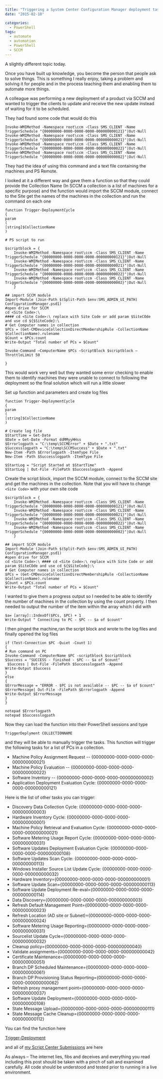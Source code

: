 ```yaml
---
title: "Triggering a System Center Configuration Manager deployment task"
date: "2015-02-18"

categories:
  - PowerShell
tags:
  - automate
  - automation
  - PowerShell
  - SCCM
---
```


A slightly different topic today.

Once you have built up knowledge, you become the person that people ask to solve things. This is something I really enjoy, taking a problem and solving it for people and in the process teaching them and enabling them to automate more things.

A colleague was performing a new deployment of a product via SCCM and wanted to trigger the clients to update and receive the new update instead of waiting for it to be scheduled.

They had found some code that would do this
````
Invoke-WMIMethod -Namespace root\ccm -Class SMS_CLIENT -Name TriggerSchedule "{00000000-0000-0000-0000-000000000121}"|Out-Null
Invoke-WMIMethod -Namespace root\ccm -Class SMS_CLIENT -Name TriggerSchedule "{00000000-0000-0000-0000-000000000021}"|Out-Null
Invoke-WMIMethod -Namespace root\ccm -Class SMS_CLIENT -Name TriggerSchedule "{00000000-0000-0000-0000-000000000022}"|Out-Null
Invoke-WMIMethod -Namespace root\ccm -Class SMS_CLIENT -Name TriggerSchedule "{00000000-0000-0000-0000-000000000002}"|Out-Null
````

They had the idea of using this command and a text file containing the machines and PS Remote.

I looked at it a different way and gave them a function so that they could provide the Collection Name (In SCCM a collection is a list of machines for a specific purpose) and the function would import the SCCM module, connect to the Site get the names of the machines in the collection and run the command on each one

````
function Trigger-DeploymentCycle
{
param
(
[string]$CollectionName
)

# PS script to run

$scriptblock = {
    Invoke-WMIMethod -Namespace root\ccm -Class SMS_CLIENT -Name TriggerSchedule "{00000000-0000-0000-0000-000000000121}"|Out-Null
    Invoke-WMIMethod -Namespace root\ccm -Class SMS_CLIENT -Name TriggerSchedule "{00000000-0000-0000-0000-000000000021}"|Out-Null
    Invoke-WMIMethod -Namespace root\ccm -Class SMS_CLIENT -Name TriggerSchedule "{00000000-0000-0000-0000-000000000022}"|Out-Null
    Invoke-WMIMethod -Namespace root\ccm -Class SMS_CLIENT -Name TriggerSchedule "{00000000-0000-0000-0000-000000000002}"|Out-Null
    }

## import SCCM module
Import-Module (Join-Path $(Split-Path $env:SMS_ADMIN_UI_PATH) ConfigurationManager.psd1)
#open drive for SCCM
cd <Site Code>:\
#### cd <Site Code>:\ replace with Site Code or add param $SiteCOde and use cd ${$SiteCode}:\
# Get Computer names in collection
$PCs = (Get-CMDeviceCollectionDirectMembershipRule -CollectionName $CollectionName).rulename
$Count = $PCs.count
Write-Output "Total number of PCs = $Count"

Invoke-Command –ComputerName $PCs –ScriptBlock $scriptblock –ThrottleLimit 50

}
````
This would work very well but they wanted some error checking to enable them to identify machines they were unable to connect to following the deployment so the final solution which will run a little slower

Set up function and parameters and create log files

```
function Trigger-DeploymentCycle
{
param
(
[string]$CollectionName
)

# Create log file
$StartTime = Get-Date
$Date = Get-Date -Format ddMMyyHHss
$Errorlogpath = "C:\temp\SCCMError" + $Date + ".txt"
$Successlogpath = "C:\temp\SCCMSuccess" + $Date + ".txt"
New-Item -Path $Errorlogpath -ItemType File
New-Item -Path $Successlogpath -ItemType File

$StartLog = "Script Started at $StartTime"
$StartLog | Out-File -FilePath $Successlogpath -Append
```

Create the script block, import the SCCM module, connect to the SCCM site and get the machines in the collection. Note that you will have to change `<Site Code>` with your own site code

```
$scriptblock = {
    Invoke-WMIMethod -Namespace root\ccm -Class SMS_CLIENT -Name TriggerSchedule "{00000000-0000-0000-0000-000000000121}"|Out-Null
    Invoke-WMIMethod -Namespace root\ccm -Class SMS_CLIENT -Name TriggerSchedule "{00000000-0000-0000-0000-000000000021}"|Out-Null
    Invoke-WMIMethod -Namespace root\ccm -Class SMS_CLIENT -Name TriggerSchedule "{00000000-0000-0000-0000-000000000022}"|Out-Null
    Invoke-WMIMethod -Namespace root\ccm -Class SMS_CLIENT -Name TriggerSchedule "{00000000-0000-0000-0000-000000000002}"|Out-Null
    }

## import SCCM module
Import-Module (Join-Path $(Split-Path $env:SMS_ADMIN_UI_PATH) ConfigurationManager.psd1)
#open drive for SCCM
cd <Site Code>:\ #### cd <Site Code>:\ replace with Site Code or add param $SiteCOde and use cd ${$SiteCode}:\
# Get Computer names in collection
$PCs = (Get-CMDeviceCollectionDirectMembershipRule -CollectionName $CollectionName).rulename
$Count = $PCs.count
Write-Output "Total number of PCs = $Count"
```

I wanted to give them a progress output so I needed to be able to identify the number of machines in the collection by using the count property. I then needed to output the number of the item within the array which I did with

```
$a= [array]::IndexOf($PCs, $PC) + 1
Write-Output " Connecting to PC - $PC -- $a of $count"
```

I then pinged the machine,ran the script block and wrote to the log files and finally opened the log files

````
if (Test-Connection $PC -Quiet -Count 1)
{
# Run command on PC
Invoke-Command -ComputerName $PC -scriptblock $scriptblock
$Success = "SUCCESS - finished - $PC -- $a of $count"
 $Success | Out-File -FilePath $Successlogpath -Append
Write-Output $Success
}
else
{
$ErrorMessage = "ERROR - $PC is not available -- $PC -- $a of $count"
$ErrorMessage| Out-File -FilePath $Errorlogpath -Append
Write-Output $ErrorMessage
}
}

notepad $Errorlogpath
notepad $Successlogpath
````
Now they can load the function into their PowerShell sessions and type

`TriggerDeplyment COLLECTIONNAME`

and they will be able to manually trigger the tasks. This function will trigger the following tasks for a list of PCs in a collection.

 - Machine Policy Assignment Request -- {00000000-0000-0000-0000-000000000021}
 - Machine Policy Evaluation -- {00000000-0000-0000-0000-000000000022}
 - Software Inventory -- {00000000-0000-0000-0000-000000000002}
 - Application Deployment Evaluation Cycle: {00000000-0000-0000-0000-000000000121}

Here is the list of other tasks you can trigger:

- Discovery Data Collection Cycle: {00000000-0000-0000-0000-000000000003}
- Hardware Inventory Cycle: {00000000-0000-0000-0000-000000000001}
- Machine Policy Retrieval and Evaluation Cycle: {00000000-0000-0000-0000-000000000021}
- Software Metering Usage Report Cycle: {00000000-0000-0000-0000-000000000031}
- Software Updates Deployment Evaluation Cycle: {00000000-0000-0000-0000-000000000108}
- Software Updates Scan Cycle: {00000000-0000-0000-0000-000000000113}
- Windows Installer Source List Update Cycle: {00000000-0000-0000-0000-000000000032}
- Hardware Inventory={00000000-0000-0000-0000-000000000001}
- Software Update Scan={00000000-0000-0000-0000-000000000113}
- Software Update Deployment Re-eval={00000000-0000-0000-0000-000000000114}
- Data Discovery={00000000-0000-0000-0000-000000000003}
- Refresh Default Management Point={00000000-0000-0000-0000-000000000023}
- Refresh Location (AD site or Subnet)={00000000-0000-0000-0000-000000000024}
- Software Metering Usage Reporting={00000000-0000-0000-0000-000000000031}
- Sourcelist Update Cycle={00000000-0000-0000-0000-000000000032}
- Cleanup policy={00000000-0000-0000-0000-000000000040}
- Validate assignments={00000000-0000-0000-0000-000000000042}
- Certificate Maintenance={00000000-0000-0000-0000-000000000051}
- Branch DP Scheduled Maintenance={00000000-0000-0000-0000-000000000061}
- Branch DP Provisioning Status Reporting={00000000-0000-0000-0000-000000000062}
- Refresh proxy management point={00000000-0000-0000-0000-000000000037}
- Software Update Deployment={00000000-0000-0000-0000-000000000108}
- State Message Upload={00000000-0000-0000-0000-000000000111}
- State Message Cache Cleanup={00000000-0000-0000-0000-000000000112}

You can find the function here

[Trigger-Deployment](https://gallery.technet.microsoft.com/scriptcenter/Trigger-DeploymentCycle-c27f7b9d?WT.mc_id=DP-MVP-5002693)

and all of [my Script Center Submissions](https://gallery.technet.microsoft.com/scriptcenter/site/search?f%5B0%5D.Type=User&f%5B0%5D.Value=Rob%20Sewell?WT.mc_id=DP-MVP-5002693) are here

As always – The internet lies, fibs and deceives and everything you read including this post should be taken with a pinch of salt and examined carefully. All code should be understood and tested prior to running in a live environment.
